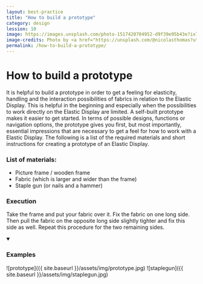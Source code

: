 ```yaml
---
layout: best-practice
title: "How to build a prototype"
category: design
lession: 10
image: https://images.unsplash.com/photo-1517420704952-d9f39e95b43e?ixlib=rb-1.2.1&ixid=eyJhcHBfaWQiOjEyMDd9&auto=format&fit=crop&w=1950&q=80
image-credits: Photo by <a href="https://unsplash.com/@nicolasthomas?utm_source=unsplash&utm_medium=referral&utm_content=creditCopyText">Unsplash</a>
permalink: /how-to-build-a-prototype/
---
```


# How to build a prototype
It is helpful to build a prototype in order to get a feeling for elasticity, handling and the interaction possibilities of fabrics in relation to the Elastic Display. This is helpful in the beginning and especially when the possibilities to work directly on the Elastic Display are limited. A self-built prototype makes it easier to get started. In terms of possible designs, functions or navigation options, the prototype gives you first, but most importantly, essential impressions that are necessary to get a feel for how to work with a Elastic Display. The following is a list of the required materials and short instructions for creating a prototype of an Elastic Display.

### List of materials:
* Picture frame / wooden frame
* Fabric (which is larger and wider than the frame)
* Staple gun (or nails and a hammer)

### Execution  
Take the frame and put your fabric over it. Fix the fabric on one long side. Then pull the fabric on the opposite long side slightly tighter and fix this side as well. Repeat this procedure for the two remaining sides.

<details markdown="1" open>
<summary><h3>Examples</h3></summary> 

![prototype]({{ site.baseurl }}/assets/img/prototype.jpg)
![staplegun]({{ site.baseurl }}/assets/img/staplegun.jpg)

</details>

